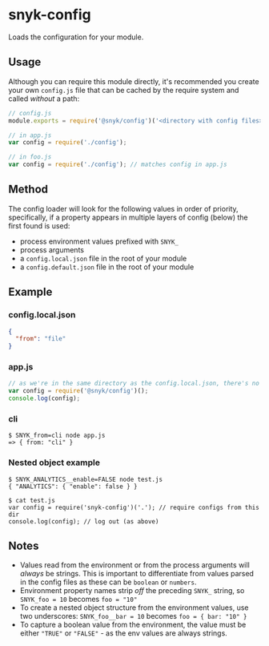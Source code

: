 # snyk-config

Loads the configuration for your module.

## Usage

Although you can require this module directly, it's recommended you create your own `config.js` file that can be cached by the require system and called *without* a path:

```js
// config.js
module.exports = require('@snyk/config')('<directory with config files>');

// in app.js
var config = require('./config');

// in foo.js
var config = require('./config'); // matches config in app.js
```

## Method

The config loader will look for the following values in order of priority, specifically, if a property appears in multiple layers of config (below) the first found is used:

- process environment values prefixed with `SNYK_`
- process arguments
- a `config.local.json` file in the root of your module
- a `config.default.json` file in the root of your module

## Example

### config.local.json

```json
{
  "from": "file"
}
```

### app.js

```js
// as we're in the same directory as the config.local.json, there's no arg
var config = require('@snyk/config')();
console.log(config);
```

### cli

```shell
$ SNYK_from=cli node app.js
=> { from: "cli" }
```

### Nested object example

```
$ SNYK_ANALYTICS__enable=FALSE node test.js
{ "ANALYTICS": { "enable": false } }

$ cat test.js
var config = require('snyk-config')('.'); // require configs from this dir
console.log(config); // log out (as above)
```

## Notes

* Values read from the environment or from the process arguments will *always* be strings. This is important to differentiate from values parsed in the config files as these can be `boolean` or `numbers`.
* Environment property names strip *off* the preceding `SNYK_` string, so `SNYK_foo = 10` becomes `foo = "10"`
* To create a nested object structure from the environment values, use two underscores: `SNYK_foo__bar = 10` becomes `foo = { bar: "10" }`
* To capture a boolean value from the environment, the value must be either `"TRUE"` or `"FALSE"` - as the env values are always strings.
